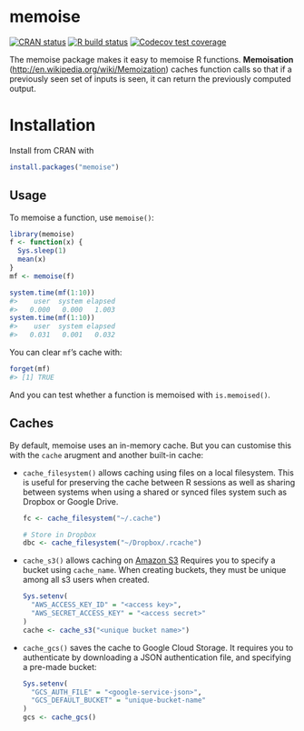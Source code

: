 
<!-- README.md is generated from README.Rmd. Please edit that file -->

# memoise

<!-- badges: start -->

[![CRAN
status](https://www.r-pkg.org/badges/version/memoise)](https://CRAN.R-project.org/package=memoise)
[![R build
status](https://github.com/hadley/memoise/workflows/R-CMD-check/badge.svg)](https://github.com/hadley/memoise/actions)
[![Codecov test
coverage](https://codecov.io/gh/hadley/memoise/branch/master/graph/badge.svg)](https://codecov.io/gh/hadley/memoise?branch=master)
<!-- badges: end -->

The memoise package makes it easy to memoise R functions.
**Memoisation** (<http://en.wikipedia.org/wiki/Memoization>) caches
function calls so that if a previously seen set of inputs is seen, it
can return the previously computed output.

# Installation

Install from CRAN with

``` r
install.packages("memoise")
```

## Usage

To memoise a function, use `memoise()`:

``` r
library(memoise)
f <- function(x) {
  Sys.sleep(1)
  mean(x)
}
mf <- memoise(f)

system.time(mf(1:10))
#>    user  system elapsed 
#>   0.000   0.000   1.003
system.time(mf(1:10))
#>    user  system elapsed 
#>   0.031   0.001   0.032
```

You can clear `mf`’s cache with:

``` r
forget(mf)
#> [1] TRUE
```

And you can test whether a function is memoised with `is.memoised()`.

## Caches

By default, memoise uses an in-memory cache. But you can customise this
with the `cache` arugment and another built-in cache:

  - `cache_filesystem()` allows caching using files on a local
    filesystem. This is useful for preserving the cache between R
    sessions as well as sharing between systems when using a shared or
    synced files system such as Dropbox or Google Drive.
    
    ``` r
    fc <- cache_filesystem("~/.cache")
    
    # Store in Dropbox
    dbc <- cache_filesystem("~/Dropbox/.rcache")
    ```

  - `cache_s3()` allows caching on [Amazon
    S3](https://aws.amazon.com/s3/) Requires you to specify a bucket
    using `cache_name`. When creating buckets, they must be unique among
    all s3 users when created.
    
    ``` r
    Sys.setenv(
      "AWS_ACCESS_KEY_ID" = "<access key>",
      "AWS_SECRET_ACCESS_KEY" = "<access secret>"
    )
    cache <- cache_s3("<unique bucket name>")
    ```

  - `cache_gcs()` saves the cache to Google Cloud Storage. It requires
    you to authenticate by downloading a JSON authentication file, and
    specifying a pre-made bucket:
    
    ``` r
    Sys.setenv(
      "GCS_AUTH_FILE" = "<google-service-json>",
      "GCS_DEFAULT_BUCKET" = "unique-bucket-name"
    )
    gcs <- cache_gcs()
    ```
